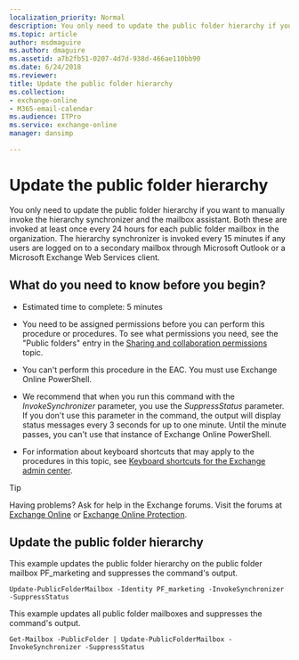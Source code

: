 ```yaml
---
localization_priority: Normal
description: You only need to update the public folder hierarchy if you want to manually invoke the hierarchy synchronizer and the mailbox assistant. Both these are invoked at least once every 24 hours for each public folder mailbox in the organization. The hierarchy synchronizer is invoked every 15 minutes if any users are logged on to a secondary mailbox through Microsoft Outlook or a Microsoft Exchange Web Services client.
ms.topic: article
author: msdmaguire
ms.author: dmaguire
ms.assetid: a7b2fb51-0207-4d7d-938d-466ae110bb90
ms.date: 6/24/2018
ms.reviewer: 
title: Update the public folder hierarchy
ms.collection: 
- exchange-online
- M365-email-calendar
ms.audience: ITPro
ms.service: exchange-online
manager: dansimp

---
```


# Update the public folder hierarchy

You only need to update the public folder hierarchy if you want to manually invoke the hierarchy synchronizer and the mailbox assistant. Both these are invoked at least once every 24 hours for each public folder mailbox in the organization. The hierarchy synchronizer is invoked every 15 minutes if any users are logged on to a secondary mailbox through Microsoft Outlook or a Microsoft Exchange Web Services client.

## What do you need to know before you begin?

- Estimated time to complete: 5 minutes

- You need to be assigned permissions before you can perform this procedure or procedures. To see what permissions you need, see the "Public folders" entry in the [Sharing and collaboration permissions](https://technet.microsoft.com/library/b7fa4b7c-1266-45bd-a14b-f66be0459cc5.aspx) topic.

- You can't perform this procedure in the EAC. You must use Exchange Online PowerShell.

- We recommend that when you run this command with the _InvokeSynchronizer_ parameter, you use the _SuppressStatus_ parameter. If you don't use this parameter in the command, the output will display status messages every 3 seconds for up to one minute. Until the minute passes, you can't use that instance of Exchange Online PowerShell.

- For information about keyboard shortcuts that may apply to the procedures in this topic, see [Keyboard shortcuts for the Exchange admin center](../../accessibility/keyboard-shortcuts-in-admin-center.md).

> [!TIP]
> Having problems? Ask for help in the Exchange forums. Visit the forums at [Exchange Online](https://go.microsoft.com/fwlink/p/?linkId=267542) or [Exchange Online Protection](https://go.microsoft.com/fwlink/p/?linkId=285351).

## Update the public folder hierarchy

This example updates the public folder hierarchy on the public folder mailbox PF_marketing and suppresses the command's output.

```
Update-PublicFolderMailbox -Identity PF_marketing -InvokeSynchronizer -SuppressStatus
```

This example updates all public folder mailboxes and suppresses the command's output.

```
Get-Mailbox -PublicFolder | Update-PublicFolderMailbox -InvokeSynchronizer -SuppressStatus
```



